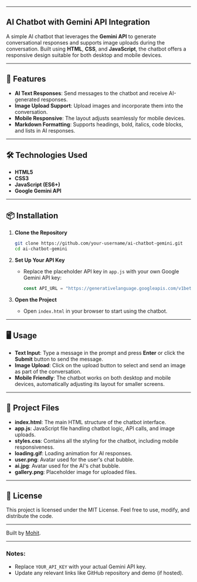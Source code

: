
---

## AI Chatbot with Gemini API Integration

A simple AI chatbot that leverages the **Gemini API** to generate conversational responses and supports image uploads during the conversation. Built using **HTML**, **CSS**, and **JavaScript**, the chatbot offers a responsive design suitable for both desktop and mobile devices.

---

## 🚀 Features
- **AI Text Responses**: Send messages to the chatbot and receive AI-generated responses.
- **Image Upload Support**: Upload images and incorporate them into the conversation.
- **Mobile Responsive**: The layout adjusts seamlessly for mobile devices.
- **Markdown Formatting**: Supports headings, bold, italics, code blocks, and lists in AI responses.

---

## 🛠️ Technologies Used
- **HTML5**
- **CSS3**
- **JavaScript (ES6+)**
- **Google Gemini API**

---

## 📦 Installation

1. **Clone the Repository**
   ```bash
   git clone https://github.com/your-username/ai-chatbot-gemini.git
   cd ai-chatbot-gemini
   ```

2. **Set Up Your API Key**
   - Replace the placeholder API key in `app.js` with your own Google Gemini API key:
     ```javascript
     const API_URL = "https://generativelanguage.googleapis.com/v1beta/models/gemini-1.5-flash:generateContent?key=YOUR_API_KEY";
     ```

3. **Open the Project**
   - Open `index.html` in your browser to start using the chatbot.

---

## 🖥️ Usage

- **Text Input**: Type a message in the prompt and press **Enter** or click the **Submit** button to send the message.
- **Image Upload**: Click on the upload button to select and send an image as part of the conversation.
- **Mobile Friendly**: The chatbot works on both desktop and mobile devices, automatically adjusting its layout for smaller screens.

---

## 📁 Project Files
- **index.html**: The main HTML structure of the chatbot interface.
- **app.js**: JavaScript file handling chatbot logic, API calls, and image uploads.
- **styles.css**: Contains all the styling for the chatbot, including mobile responsiveness.
- **loading.gif**: Loading animation for AI responses.
- **user.png**: Avatar used for the user's chat bubble.
- **ai.jpg**: Avatar used for the AI's chat bubble.
- **gallery.png**: Placeholder image for uploaded files.

---

## 📝 License

This project is licensed under the MIT License. Feel free to use, modify, and distribute the code.

---

Built by [Mohit](https://github.com/mohitHere-7).

---

### Notes:
- Replace `YOUR_API_KEY` with your actual Gemini API key.
- Update any relevant links like GitHub repository and demo (if hosted).
